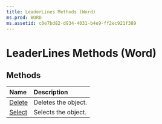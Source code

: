 ```yaml
---
title: LeaderLines Methods (Word)
ms.prod: WORD
ms.assetid: c0e7bd82-d934-4031-b4e9-ff2ec921f389
---
```



# LeaderLines Methods (Word)

## Methods



|**Name**|**Description**|
|:-----|:-----|
|[Delete](leaderlines-delete-method-word.md)|Deletes the object.|
|[Select](leaderlines-select-method-word.md)|Selects the object.|

